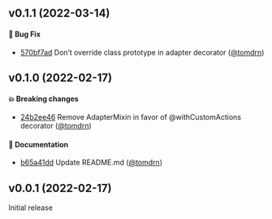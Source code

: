 ## v0.1.1 (2022-03-14)

#### :bug: Bug Fix

- [570bf7ad](https://github.com/naeka/ember-custom-actions/commit/570bf7ad0124988606e8652a29da35d4d4268806) Don’t override class prototype in adapter decorator ([@tomdrn](https://github.com/tomdrn))

## v0.1.0 (2022-02-17)

#### :boom: Breaking changes

- [24b2ee46](https://github.com/naeka/ember-custom-actions/commit/24b2ee46c07210db128ae58db49bfdeb4190a03a) Remove AdapterMixin in favor of @withCustomActions decorator ([@tomdrn](https://github.com/tomdrn))

#### :memo: Documentation

- [b65a41dd](https://github.com/naeka/ember-custom-actions/commit/b65a41dd17a9da897bba9669137514b379749914) Update README.md ([@tomdrn](https://github.com/tomdrn))

## v0.0.1 (2022-02-17)

Initial release
